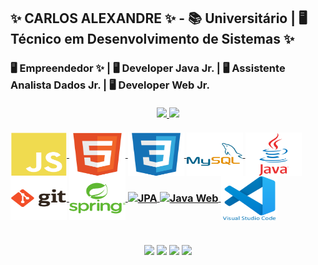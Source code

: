 <h2> ✨ CARLOS ALEXANDRE ✨ - 📚 Universitário | 🖥️ Técnico em Desenvolvimento de Sistemas ✨<br> <h3>🖥️ Empreendedor ✨ | 🖥️ Developer Java Jr. | 🖥️ Assistente Analista Dados Jr. | 🖥️ Developer Web Jr.  <br><br>
<div align="center">
  <a href="https://github.com/Carlosaleee">
  <img height="180em" src="https://github-readme-stats.vercel.app/api?username=Carlosaleee&show_icons=true&theme=dracula&include_all_commits=true&count_private=true"/>
  <img height="180em" src="https://github-readme-stats.vercel.app/api/top-langs/?username=Carlosaleee&layout=compact&langs_count=7&theme=dracula"/></div>  
<div style="display: inline_block"><br>
    <img align="center" alt="Rafa-Js" height="70" width="90" src="https://raw.githubusercontent.com/devicons/devicon/master/icons/javascript/javascript-plain.svg">
    <img align="center" alt="Rafa-HTML" height="70" width="90" src="https://raw.githubusercontent.com/devicons/devicon/master/icons/html5/html5-original.svg">
    <img align="center" alt="Rafa-CSS" height="70" width="90" src="https://raw.githubusercontent.com/devicons/devicon/master/icons/css3/css3-original.svg">
    <img align="center" alt="Rafa-CSS" height="70" width="90" src="https://raw.githubusercontent.com/devicons/devicon/master/icons/mysql/mysql-original-wordmark.svg">
    <img align="center" alt="Rafa-CSS" height="70" width="90" src="https://raw.githubusercontent.com/devicons/devicon/master/icons/java/java-original-wordmark.svg">
    <img align="center" alt="Rafa-CSS" height="70" width="90" src="https://raw.githubusercontent.com/devicons/devicon/master/icons/git/git-original-wordmark.svg">
    <img align="center" alt="Spring Boot" height="70" width="90" src="https://raw.githubusercontent.com/devicons/devicon/master/icons/spring/spring-original-wordmark.svg">
    <img align="center" alt="JPA" height="70" width="90" src="https://www.vectorlogo.zone/logos/hibernate/hibernate-icon.svg">
    <img align="center" alt="Java Web" height="70" width="90" src="https://www.vectorlogo.zone/logos/java/java-icon.svg">
    <img align="center" alt="VS Code" height="70" width="90" src="https://raw.githubusercontent.com/devicons/devicon/master/icons/vscode/vscode-original-wordmark.svg">
</div>
  <div> <center>
    <br><BR>
  <a href="https://instagram.com/carlos_aleee" target="_blank"><img src="https://img.shields.io/badge/-Instagram-%23E4405F?style=for-the-badge&logo=instagram&logoColor=white" target="_blank"></a>
 <a href="https://discord.com/channels/@me" target="_blank"><img src="https://img.shields.io/badge/Discord-7289DA?style=for-the-badge&logo=discord&logoColor=white" target="_blank"></a> 
  <a href = "mailto:alexandregularte013@gmail.com"><img src="https://img.shields.io/badge/-Gmail-%23333?style=for-the-badge&logo=gmail&logoColor=white" target="_blank"></a>
  <a href="https://www.linkedin.com/in/carlos-alexandre-877243129/" target="_blank"><img src="https://img.shields.io/badge/-LinkedIn-%230077B5?style=for-the-badge&logo=linkedin&logoColor=white" target="_blank"></a> 
</center>
</div>
